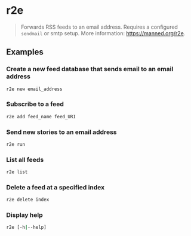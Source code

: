 # r2e

> Forwards RSS feeds to an email address. Requires a configured `sendmail` or smtp setup. More information: <https://manned.org/r2e>.

## Examples

### Create a new feed database that sends email to an email address

```bash
r2e new email_address
```

### Subscribe to a feed

```bash
r2e add feed_name feed_URI
```

### Send new stories to an email address

```bash
r2e run
```

### List all feeds

```bash
r2e list
```

### Delete a feed at a specified index

```bash
r2e delete index
```

### Display help

```bash
r2e [-h|--help]
```
